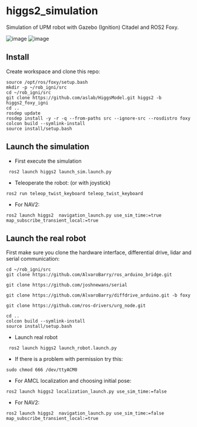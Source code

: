 # higgs2_simulation
Simulation of UPM robot with Gazebo (Ignition) Citadel and ROS2 Foxy.

![image](https://github.com/aslab/HiggsModel/assets/121524021/7b4a862d-0edf-4cdc-933a-f2afa433663e)
![image](https://github.com/aslab/HiggsModel/assets/121524021/5d1d4360-8e4f-4c66-888d-d64c84a4d880)


## Install
Create workspace and clone this repo:

```
source /opt/ros/foxy/setup.bash
mkdir -p ~/rob_igni/src
cd ~/rob_igni/src
git clone https://github.com/aslab/HiggsModel.git higgs2 -b higgs2_foxy_igni
cd ..
rosdep update
rosdep install -y -r -q --from-paths src --ignore-src --rosdistro foxy 
colcon build --symlink-install
source install/setup.bash
```

## Launch the simulation
* First execute the simulation
```
 ros2 launch higgs2 launch_sim.launch.py  
```

* Teleoperate the robot: (or with joystick)
```
ros2 run teleop_twist_keyboard teleop_twist_keyboard
```

* For NAV2:

```
ros2 launch higgs2  navigation_launch.py use_sim_time:=true map_subscribe_transient_local:=true

```

## Launch the real robot
First make sure you clone the hardware interface, differential drive, lidar and serial communication:
```
cd ~/rob_igni/src
git clone https://github.com/AlvaroBarry/ros_arduino_bridge.git

git clone https://github.com/joshnewans/serial

git clone https://github.com/AlvaroBarry/diffdrive_arduino.git -b foxy

git clone https://github.com/ros-drivers/urg_node.git

cd ..
colcon build --symlink-install
source install/setup.bash

```

* Launch real robot

```
 ros2 launch higgs2 launch_robot.launch.py  
```
* If there is a problem with permission try this:

```
sudo chmod 666 /dev/ttyACM0
```
* For AMCL localization and choosing initial pose:

```
ros2 launch higgs2 localization_launch.py use_sim_time:=false

```
* For NAV2:

```
ros2 launch higgs2  navigation_launch.py use_sim_time:=false map_subscribe_transient_local:=true

```
